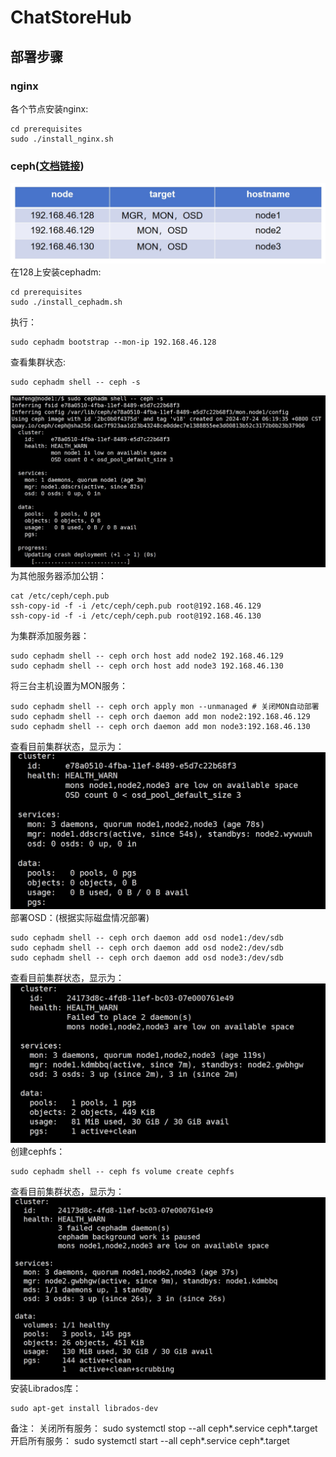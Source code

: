 # ChatStoreHub

## 部署步骤
### nginx
各个节点安装nginx:

```shell
cd prerequisites
sudo ./install_nginx.sh
```

### ceph([文档链接](https://docs.ceph.com/en/reef/))
![](./resource/ceph_nodes.png)
在128上安装cephadm:
```shell
cd prerequisites
sudo ./install_cephadm.sh
```
执行：
```shell
sudo cephadm bootstrap --mon-ip 192.168.46.128
```
查看集群状态:
```shell
sudo cephadm shell -- ceph -s
```
![](./resource/state_1.png)
为其他服务器添加公钥：
```shell
cat /etc/ceph/ceph.pub
ssh-copy-id -f -i /etc/ceph/ceph.pub root@192.168.46.129
ssh-copy-id -f -i /etc/ceph/ceph.pub root@192.168.46.130
```
为集群添加服务器：
```shell
sudo cephadm shell -- ceph orch host add node2 192.168.46.129
sudo cephadm shell -- ceph orch host add node3 192.168.46.130
```
将三台主机设置为MON服务：
```shell
sudo cephadm shell -- ceph orch apply mon --unmanaged # 关闭MON自动部署
sudo cephadm shell -- ceph orch daemon add mon node2:192.168.46.129
sudo cephadm shell -- ceph orch daemon add mon node3:192.168.46.130
```
查看目前集群状态，显示为：
![](./resource/state_2.png)
部署OSD：(根据实际磁盘情况部署)
```shell
sudo cephadm shell -- ceph orch daemon add osd node1:/dev/sdb
sudo cephadm shell -- ceph orch daemon add osd node2:/dev/sdb
sudo cephadm shell -- ceph orch daemon add osd node3:/dev/sdb
```
查看目前集群状态，显示为：
![](./resource/state_3.png)
创建cephfs：
```shell
sudo cephadm shell -- ceph fs volume create cephfs
```
查看目前集群状态，显示为：
![](./resource/state_4.png)
安装Librados库：
```shell
sudo apt-get install librados-dev
```


备注：
关闭所有服务：
sudo systemctl stop --all ceph\*.service ceph\*.target
开启所有服务：
sudo systemctl start --all ceph*.service ceph*.target
